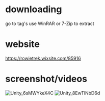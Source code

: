 # downloading
 go to tag's use WinRAR or 7-Zip to extract
 
# website
https://rowietrek.wixsite.com/85916
# screenshot/videos
![Unity_6sMWYkeX4C](https://user-images.githubusercontent.com/77900870/191903939-386b59db-03ae-493f-894e-568f788502d5.png)
![Unity_8EwTlNbD6d](https://user-images.githubusercontent.com/77900870/191903958-076815a0-578d-47f6-ae9c-71311a8f46d2.png)
